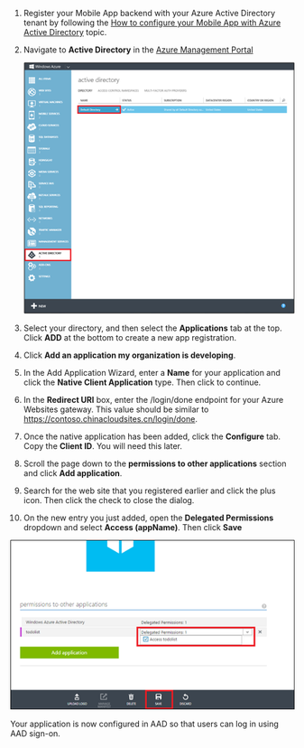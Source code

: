 <!-- not suitable for Mooncake -->

1. Register your Mobile App backend with your Azure Active Directory tenant by following the [How to configure your Mobile App with Azure Active Directory] topic.

2. Navigate to **Active Directory** in the [Azure Management Portal]

   ![](./media/app-service-mobile-adal-register-app/app-service-navigate-aad.png)

3. Select your directory, and then select the **Applications** tab at the top. Click **ADD** at the bottom to create a new app registration. 

4. Click **Add an application my organization is developing**.

5. In the Add Application Wizard, enter a **Name** for your application and click the  **Native Client Application** type. Then click to continue.

6. In the **Redirect URI** box, enter the /login/done endpoint for your Azure Websites gateway. This value should be similar to https://contoso.chinacloudsites.cn/login/done.

7. Once the native application has been added, click the **Configure** tab. Copy the **Client ID**. You will need this later.

8. Scroll the page down to the **permissions to other applications** section and click **Add application**.

9. Search for the web site that you registered earlier and click the plus icon. Then click the check to close the dialog.

10. On the new entry you just added, open the **Delegated Permissions** dropdown and select **Access (appName)**. Then click **Save**

   ![](./media/app-service-mobile-adal-register-app/aad-native-client-add-permissions.png)

Your application is now configured in AAD so that users can log in using AAD sign-on.

[Azure Management Portal]: https://manage.windowsazure.cn/
[How to configure your Mobile App with Azure Active Directory]: ../articles/app-service-how-to-configure-active-directory-authentication.md
